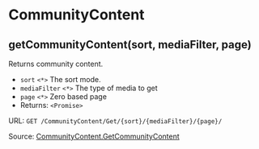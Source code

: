 # CommunityContent

## getCommunityContent(sort, mediaFilter, page)

Returns community content.

- `sort` `<*>` The sort mode.
- `mediaFilter` `<*>` The type of media to get
- `page` `<*>` Zero based page
- Returns: `<Promise>`

URL: `GET /CommunityContent/Get/{sort}/{mediaFilter}/{page}/`

Source: [CommunityContent.GetCommunityContent](https://bungie-net.github.io/#CommunityContent.GetCommunityContent)

